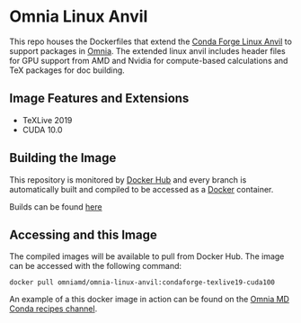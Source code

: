 # Omnia Linux Anvil

This repo houses the Dockerfiles that extend the 
[Conda Forge Linux Anvil](https://github.com/conda-forge/docker-images) to support packages in 
[Omnia](http://www.omnia.md/). The extended linux anvil includes header files for GPU support from AMD and Nvidia for 
compute-based calculations and TeX packages for doc building. 

## Image Features and Extensions

* TeXLive 2019
* CUDA 10.0

## Building the Image

This repository is monitored by [Docker Hub](https://hub.docker.com/) and every branch is automatically built 
and compiled to be accessed as a [Docker](https://www.docker.com/) container.

Builds can be found [here](https://hub.docker.com/r/omniamd/omnia-linux-anvil/)

## Accessing and this Image

The compiled images will be available to pull from Docker Hub. The image can be accessed with the following command:

`docker pull omniamd/omnia-linux-anvil:condaforge-texlive19-cuda100`

An example of a this docker image in action can be found on the 
[Omnia MD Conda recipes channel](https://github.com/omnia-md/conda-recipes).
